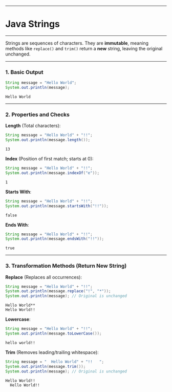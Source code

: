 
---

# Java Strings

-----

Strings are sequences of characters. They are **immutable**, meaning methods like `replace()` and `trim()` return a **new** string, leaving the original unchanged.

-----

### 1\. Basic Output

```java
String message = "Hello World";
System.out.println(message);
```

```
Hello World
```

-----

### 2\. Properties and Checks

**Length** (Total characters):

```java
String message = "Hello World" + "!!";
System.out.println(message.length());
```

```
13
```

**Index** (Position of first match; starts at 0):

```java
String message = "Hello World" + "!!";
System.out.println(message.indexOf("e"));
```

```
1
```

**Starts With**:

```java
String message = "Hello World" + "!!";
System.out.println(message.startsWith("!!"));
```

```
false
```

**Ends With**:

```java
String message = "Hello World" + "!!";
System.out.println(message.endsWith("!!"));
```

```
true
```

-----

### 3\. Transformation Methods (Return New String)

**Replace** (Replaces all occurrences):

```java
String message = "Hello World" + "!!";
System.out.println(message.replace("!", "*"));
System.out.println(message); // Original is unchanged
```

```
Hello World**
Hello World!!
```

**Lowercase**:

```java
String message = "Hello World" + "!!";
System.out.println(message.toLowerCase());
```

```
hello world!!
```

**Trim** (Removes leading/trailing whitespace):

```java
String message = "  Hello World" + "!!   ";
System.out.println(message.trim());
System.out.println(message); // Original is unchanged
```

```
Hello World!!
  Hello World!!   
```